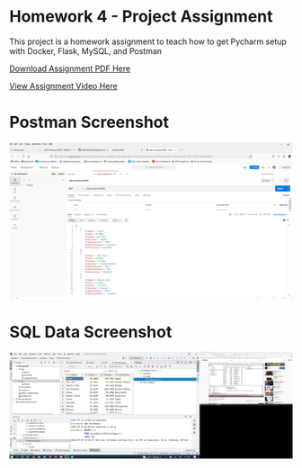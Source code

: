 # Homework 4 - Project Assignment 
This project is a homework assignment to teach how to get Pycharm setup with Docker, Flask, MySQL, and Postman

[Download Assignment PDF Here](PPFSQL-Homework.pdf)

[View Assignment Video Here](https://youtu.be/QbMWNgrfAFg)

# Postman Screenshot
![postman request output](screenshots/postman.PNG)

# SQL Data Screenshot
![pycharm data query](screenshots/query.PNG)
